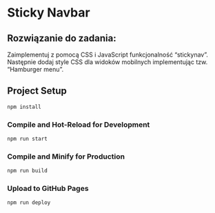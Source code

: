 # Sticky Navbar

## Rozwiązanie do zadania:

Zaimplementuj z pomocą CSS i JavaScript funkcjonalność “stickynav”.
Następnie dodaj style CSS dla widoków mobilnych implementując 
tzw. “Hamburger menu”.

## Project Setup

```sh
npm install
```

### Compile and Hot-Reload for Development

```sh
npm run start
```

### Compile and Minify for Production

```sh
npm run build
```

### Upload to GitHub Pages

```sh
npm run deploy
```